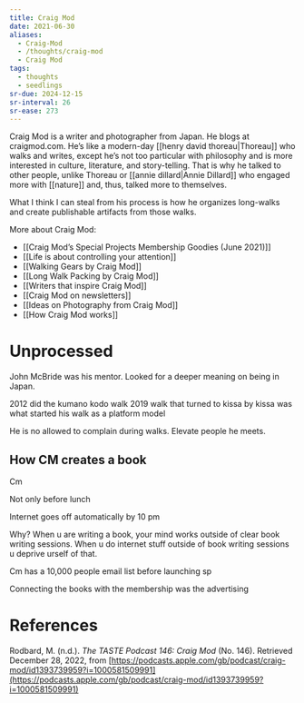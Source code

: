 ```yaml
---
title: Craig Mod
date: 2021-06-30
aliases:
  - Craig-Mod
  - /thoughts/craig-mod
  - Craig Mod
tags:
  - thoughts
  - seedlings
sr-due: 2024-12-15
sr-interval: 26
sr-ease: 273
---
```

Craig Mod is a writer and photographer from Japan. He blogs at craigmod.com. He’s like a modern-day [[henry david thoreau|Thoreau]] who walks and writes, except he’s not too particular with philosophy and is more interested in culture, literature, and story-telling. That is why he talked to other people, unlike Thoreau or [[annie dillard|Annie Dillard]] who engaged more with [[nature]] and, thus, talked more to themselves.

What I think I can steal from his process is how he organizes long-walks and create publishable artifacts from those walks.

More about Craig Mod:

- [[Craig Mod’s Special Projects Membership Goodies (June 2021)]]
- [[Life is about controlling your attention]]
- [[Walking Gears by Craig Mod]]
- [[Long Walk Packing by Craig Mod]]
- [[Writers that inspire Craig Mod]]
- [[Craig Mod on newsletters]]
- [[Ideas on Photography from Craig Mod]]
- [[How Craig Mod works]]

# Unprocessed

John McBride was his mentor.
Looked for a deeper meaning on being in Japan.

2012 did the kumano kodo walk
2019 walk that turned to kissa by kissa was what started his walk as a platform model

He is no allowed to complain during walks.
Elevate people he meets.

## How CM creates a book

Cm

Not only before lunch

Internet goes off automatically by 10 pm

Why? When u are writing a book, your mind works outside of clear book writing sessions. When u do internet stuff outside of book writing sessions u deprive urself of that.

Cm has a 10,000 people email list before launching sp

Connecting the books with the membership was the advertising

# References

Rodbard, M. (n.d.). _The TASTE Podcast 146: Craig Mod_ (No. 146). Retrieved December 28, 2022, from [https://podcasts.apple.com/gb/podcast/craig-mod/id1393739959?i=1000581509991](https://podcasts.apple.com/gb/podcast/craig-mod/id1393739959?i=1000581509991)